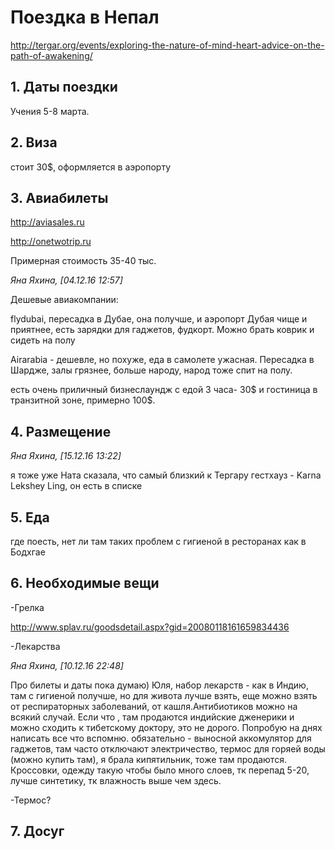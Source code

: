 # Поездка в Непал 


http://tergar.org/events/exploring-the-nature-of-mind-heart-advice-on-the-path-of-awakening/


<b> 1. Даты поездки </b>
-------------------------

Учения 5-8 марта. 

<b>2. Виза </b>
----------------

стоит 30$, оформляется в аэропорту

<b> 3. Авиабилеты </b>
-----------------------

http://aviasales.ru

http://onetwotrip.ru

Примерная стоимость 35-40 тыс. 

<i>Яна Яхина, [04.12.16 12:57]</i>

Дешевые авиакомпании:

flydubai,  пересадка в Дубае, она получше, и аэропорт Дубая чище и приятнее, есть зарядки для гаджетов, фудкорт. Можно брать коврик и сидеть на полу

Airarabia - дешевле, но похуже, еда в самолете ужасная. Пересадка в Шардже, залы грязнее, больше народу, народ тоже спит на полу. 

есть очень приличный бизнеслаундж с едой 3 часа- 30$ и гостиница в транзитной зоне, примерно 100$.


<b> 4. Размещение</b>
----------------------

<i>Яна Яхина, [15.12.16 13:22]</i>

я тоже уже
Ната сказала, что самый близкий к Тергару гестхауз - Karna Lekshey Ling, он есть в списке



<b>5. Еда</b>
--------------

где поесть, нет ли там таких проблем с гигиеной в ресторанах как в Бодхгае

<b>6. Необходимые вещи</b>
--------------------------

-Грелка

http://www.splav.ru/goodsdetail.aspx?gid=20080118161659834436

-Лекарства

<i>Яна Яхина, [10.12.16 22:48]</i>

Про билеты и даты пока думаю)
Юля, набор лекарств - как в Индию, там с гигиеной получше, но для живота лучше взять, еще можно взять от респираторных заболеваний, от кашля.Антибиотиков можно на всякий случай.
Если что , там продаются индийские дженерики и можно сходить к тибетскому доктору, это не дорого.
Попробую на днях написать все что вспомню.
обязательно - выносной аккомулятор для гаджетов, там часто отключают электричество, термос для горяей воды (можно купить там), я брала кипятильник, тоже там продаются. 
Кроссовки, одежду такую чтобы было много слоев, тк перепад 5-20, лучше синтетику, тк влажность выше чем здесь.

-Термос?


<b>7. Досуг</b>
----------------



